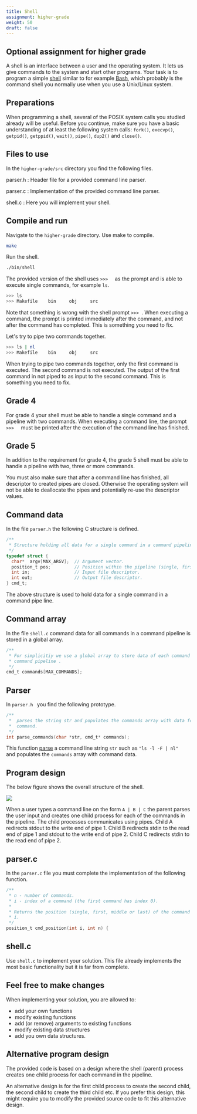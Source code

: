 ```yaml
---
title: Shell
assignment: higher-grade
weight: 50
draft: false
---
```


<h2 class="subtitle">Optional assignment for higher grade</h2>

A shell is an interface between a user and the
operating system. It lets us give commands to the system and start other
programs.
Your task is to program a simple [shell][wp-shell] similar to for
example [Bash][wp-bash], which probably is the command shell you normally use
when you use a Unix/Linux system. 

[wp-shell]: https://en.wikipedia.org/wiki/Shell_(computing)
[wp-bash]: https://en.wikipedia.org/wiki/Bash_(Unix_shell)

## Preparations

When programming a shell, several of the POSIX system calls you studied already
will be useful. Before you continue, make sure you have a basic understanding of
at least the following system calls: `fork()`, `execvp()`, `getpid()`, `getppid()`,
`wait()`, `pipe()`, `dup2()` and `close()`.

## Files to use

In the `higher-grade/src` directory you find the following files. 

parser.h
: Header file for a provided command line parser. 

parser.c
: Implementation of the provided command line parser. 

shell.c
: Here you will implement your shell. 

## Compile and run 

Navigate to the `higher-grade` directory. Use make to compile.

``` bash session
make
```

Run the shell.

``` bash session
./bin/shell
```

The provided version of the shell uses `>>> ` &nbsp; as the prompt and is able to execute single commands, for
example `ls`.

``` bash session
>>> ls
>>> Makefile	bin		obj		src
```

Note that something is wrong with the shell prompt `>>> `. When executing a
command, the prompt is printed immediately after the command, and not after the
command has completed. This is something you need to fix.  

Let's try to pipe two commands together. 

``` bash session
>>> ls | nl
>>> Makefile	bin		obj		src
```

When trying to pipe two commands together, only the first command is executed.
The second command is not executed. The output of the first command in not piped
to as input to the second command. This is something you need to fix. 

## Grade 4

For grade 4 your shell must be able to handle a single command and a pipeline
with two commands. When executing a command line, the prompt `>>> ` &nbsp; must be
printed after the execution of the command line has finished. 

## Grade 5

In addition to the requirement for grade 4, the grade 5 shell must be able to
handle a pipeline with two, three or more commands. 

You must also make sure that after a command line has finished, all
descriptor to created pipes are closed. Otherwise the operating system will not
be able to deallocate the pipes and potentially re-use the descriptor values. 

## Command data

In the file `parser.h` the following  C structure is defined. 

``` C
/**
 * Structure holding all data for a single command in a command pipeline.
 */
typedef struct {
  char*  argv[MAX_ARGV];  // Argument vector.
  position_t pos;         // Position within the pipeline (single, first, middle or last).
  int in;                 // Input file descriptor.
  int out;                // Output file descriptor.
} cmd_t;
```

The above structure is used to hold data for a single command in a command pipe
line. 

## Command array

In the file `shell.c` command data for all commands in
a command pipeline is stored in a global array.

``` C
/**
 * For simplicitiy we use a global array to store data of each command in a
 * command pipeline .
 */
cmd_t commands[MAX_COMMANDS];
```

## Parser

In `parser.h ` you find the following prototype. 

``` C
/**
 *  parses the string str and populates the commands array with data for each
 *  command.
 */
int parse_commands(char *str, cmd_t* commands);
```

This function [parse][wp-parsing] a command line string `str` such as `"ls -l -F
| nl" ` and populates  the `commands` array with command data.


[wp-parsing]: https://en.wikipedia.org/wiki/Parsing#Computer_languages

## Program design

The below figure shows the overall structure of the shell. 

![](/v1/images/processes-and-ipc/shell-pipeline.png)

When a user types a command line on the form `A | B | C` the parent parses the
user input and creates one child process for each of the commands in the
pipeline. The child processes communicates using pipes. Child A redirects stdout
to the write end of pipe 1. Child B redirects stdin to the read end of pipe 1
and stdout to the write end of pipe 2. Child C redirects stdin to the read end
of pipe 2.

## parser.c

In the `parser.c` file you must complete the
implementation of the following function. 

``` C
/**
 * n - number of commands.
 * i - index of a command (the first command has index 0).
 *
 * Returns the position (single, first, middle or last) of the command at index
 * i.
 */
position_t cmd_position(int i, int n) {
```

## shell.c

Use `shell.c` to implement your solution. This file
already implements the most basic functionality but it is far from complete.

## Feel free to make changes 

When implementing your solution, you are allowed to:

- add your own functions
- modify existing functions
- add (or remove) arguments to existing functions
- modify existing data structures
- add you own data structures.

## Alternative program design

The provided code is based on a design where the shell (parent) process creates
one child process for each command in the pipeline. 

An alternative design is for the first child process to create the second child,
the second child to create the third child etc. If you prefer this design, this
might require you to modify the provided source code to fit this alternative
design. 
